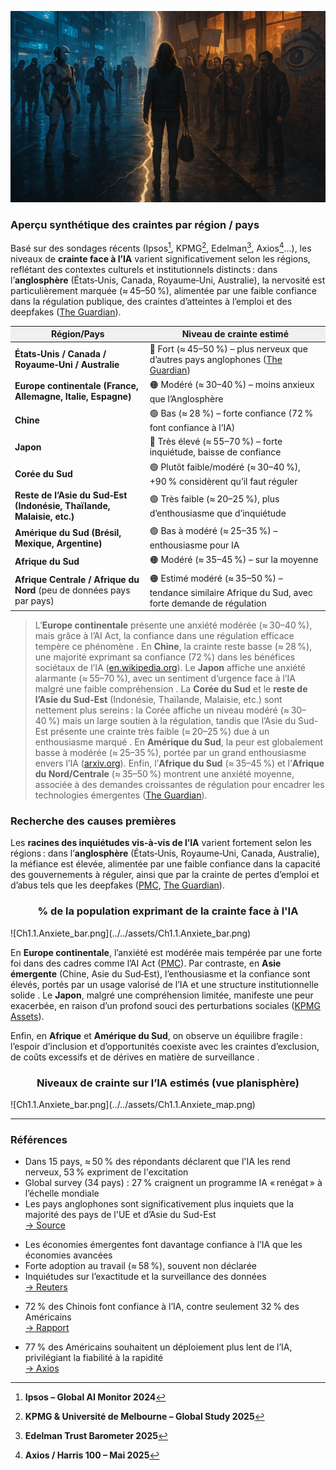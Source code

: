 ![nsdlabs-rect.png](../../assets/banner/societe.png)

### **Aperçu synthétique des craintes par région / pays**

Basé sur des sondages récents (Ipsos[^1], KPMG[^2], Edelman[^3], Axios[^4]…), les niveaux de **crainte face à l’IA** varient significativement selon les régions, reflétant des contextes culturels et institutionnels distincts : dans l’**anglosphère** (États‑Unis, Canada, Royaume‑Uni, Australie), la nervosité est particulièrement marquée (≈ 45–50 %), alimentée par une faible confiance dans la régulation publique, des craintes d’atteintes à l’emploi et des deepfakes ([The Guardian](https://www.theguardian.com/technology/2025/jun/05/english-speaking-countries-more-nervous-about-rise-of-ai-polls-suggest?utm_source=chatgpt.com)).

<table>
  <thead>
    <tr style="background-color: #f0f0f0;">
      <th style="text-align: center;"><strong>Région/Pays</strong></th>
      <th style="text-align: center;"><strong>Niveau de crainte estimé</strong></th>
    </tr>
  </thead>
  <tbody>
    <tr>
      <td><strong>États‑Unis / Canada / Royaume‑Uni / Australie</strong></td>
      <td>🔴 Fort (≈ 45–50 %) – plus nerveux que d’autres pays anglophones (<a href="https://www.theguardian.com/technology/2025/jun/05/english-speaking-countries-more-nervous-about-rise-of-ai-polls-suggest?utm_source=chatgpt.com">The Guardian</a>)</td>
    </tr>
    <tr>
      <td><strong>Europe continentale (France, Allemagne, Italie, Espagne)</strong></td>
      <td>🟠 Modéré (≈ 30–40 %) – moins anxieux que l’Anglosphère</td>
    </tr>
    <tr>
      <td><strong>Chine</strong></td>
      <td>🟢 Bas (≈ 28 %) – forte confiance (72 % font confiance à l’IA)</td>
    </tr>
    <tr>
      <td><strong>Japon</strong></td>
      <td>🔴 Très élevé (≈ 55–70 %) – forte inquiétude, baisse de confiance</td>
    </tr>
    <tr>
      <td><strong>Corée du Sud</strong></td>
      <td>🟢 Plutôt faible/modéré (≈ 30–40 %), +90 % considèrent qu’il faut réguler</td>
    </tr>
    <tr>
      <td><strong>Reste de l’Asie du Sud‑Est (Indonésie, Thaïlande, Malaisie, etc.)</strong></td>
      <td>🟢 Très faible (≈ 20–25 %), plus d’enthousiasme que d’inquiétude</td>
    </tr>
    <tr>
      <td><strong>Amérique du Sud (Brésil, Mexique, Argentine)</strong></td>
      <td>🟢 Bas à modéré (≈ 25–35 %) – enthousiasme pour IA</td>
    </tr>
    <tr>
      <td><strong>Afrique du Sud</strong></td>
      <td>🟠 Modéré (≈ 35–45 %) – sur la moyenne</td>
    </tr>
    <tr>
      <td><strong>Afrique Centrale / Afrique du Nord</strong> (peu de données pays par pays)</td>
      <td>🟠 Estimé modéré (≈ 35–50 %) – tendance similaire Afrique du Sud, avec forte demande de régulation</td>
    </tr>
  </tbody>
</table>

> L’**Europe continentale** présente une anxiété modérée (≈ 30–40 %), mais grâce à l’AI Act, la confiance dans une régulation efficace tempère ce phénomène . En **Chine**, la crainte reste basse (≈ 28 %), une majorité exprimant sa confiance (72 %) dans les bénéfices sociétaux de l’IA ([en.wikipedia.org](https://en.wikipedia.org/wiki/Artificial_intelligence?utm_source=chatgpt.com)). Le **Japon** affiche une anxiété alarmante (≈ 55–70 %), avec un sentiment d’urgence face à l’IA malgré une faible compréhension . La **Corée du Sud** et le **reste de l’Asie du Sud-Est** (Indonésie, Thaïlande, Malaisie, etc.) sont nettement plus sereins : la Corée affiche un niveau modéré (≈ 30–40 %) mais un large soutien à la régulation, tandis que l’Asie du Sud-Est présente une crainte très faible (≈ 20–25 %) due à un enthousiasme marqué . En **Amérique du Sud**, la peur est globalement basse à modérée (≈ 25–35 %), portée par un grand enthousiasme envers l’IA ([arxiv.org](https://arxiv.org/abs/2505.08841?utm_source=chatgpt.com)). Enfin, l’**Afrique du Sud** (≈ 35–45 %) et l’**Afrique du Nord/Centrale** (≈ 35–50 %) montrent une anxiété moyenne, associée à des demandes croissantes de régulation pour encadrer les technologies émergentes ([The Guardian](https://www.theguardian.com/technology/2025/jun/05/english-speaking-countries-more-nervous-about-rise-of-ai-polls-suggest?utm_source=chatgpt.com)).


### **Recherche des causes premières**

Les **racines des inquiétudes vis-à-vis de l’IA** varient fortement selon les régions : dans l’**anglosphère** (États‑Unis, Royaume‑Uni, Canada, Australie), la méfiance est élevée, alimentée par une faible confiance dans la capacité des gouvernements à réguler, ainsi que par la crainte de pertes d’emploi et d’abus tels que les deepfakes ([PMC](https://pmc.ncbi.nlm.nih.gov/articles/PMC11250763/?utm_source=chatgpt.com), [The Guardian](https://www.theguardian.com/technology/2025/jun/05/english-speaking-countries-more-nervous-about-rise-of-ai-polls-suggest?utm_source=chatgpt.com)).

<div style="text-align: center;">
<h3>% de la population exprimant de la crainte face à l'IA</h3>
</div>
![Ch1.1.Anxiete_bar.png](../../assets/Ch1.1.Anxiete_bar.png)

En **Europe continentale**, l’anxiété est modérée mais tempérée par une forte foi dans des cadres comme l’AI Act ([PMC](https://pmc.ncbi.nlm.nih.gov/articles/PMC11250763/?utm_source=chatgpt.com)). Par contraste, en **Asie émergente** (Chine, Asie du Sud‑Est), l’enthousiasme et la confiance sont élevés, portés par un usage valorisé de l’IA et une structure institutionnelle solide . Le **Japon**, malgré une compréhension limitée, manifeste une peur exacerbée, en raison d’un profond souci des perturbations sociales ([KPMG Assets](https://assets.kpmg.com/content/dam/kpmgsites/xx/pdf/2025/05/trust-attitudes-and-use-of-ai-global-report.pdf.coredownload.inline.pdf?utm_source=chatgpt.com)).

Enfin, en **Afrique** et **Amérique du Sud**, on observe un équilibre fragile : l’espoir d’inclusion et d’opportunités coexiste avec les craintes d’exclusion, de coûts excessifs et de dérives en matière de surveillance .

<div style="text-align: center;">
<h3>Niveaux de crainte sur l’IA estimés (vue planisphère)</h3>
</div>
![Ch1.1.Anxiete_bar.png](../../assets/Ch1.1.Anxiete_map.png)

---

### Références

[^1]: **Ipsos – Global AI Monitor 2024**
- Dans 15 pays, ≈ 50 % des répondants déclarent que l'IA les rend nerveux, 53 % expriment de l'excitation
- Global survey (34 pays) : 27 % craignent un programme IA « renégat » à l’échelle mondiale
- Les pays anglophones sont significativement plus inquiets que la majorité des pays de l'UE et d’Asie du Sud-Est  
  [→ Source](https://www.ipsos.com/en/ipsos-ai-monitor-2024-changing-attitudes-and-feelings-about-ai-and-future-it-will-bring?utm_source=chatgpt.com)

[^2]: **KPMG & Université de Melbourne – Global Study 2025**
- Les économies émergentes font davantage confiance à l’IA que les économies avancées
- Forte adoption au travail (≈ 58 %), souvent non déclarée
- Inquiétudes sur l’exactitude et la surveillance des données  
  [→ Reuters](https://www.reuters.com/business/emerging-economies-lead-way-ai-trust-survey-shows-2025-04-28/?utm_source=chatgpt.com)

[^3]: **Edelman Trust Barometer 2025**
- 72 % des Chinois font confiance à l’IA, contre seulement 32 % des Américains  
  [→ Rapport](https://www.edelman.de/sites/g/files/aatuss401/files/2025-01/2025%20Edelman%20Trust%20Barometer_Germany%20Report.pdf?utm_source=chatgpt.com)

[^4]: **Axios / Harris 100 – Mai 2025**
- 77 % des Américains souhaitent un déploiement plus lent de l’IA, privilégiant la fiabilité à la rapidité  
  [→ Axios](https://www.axios.com/2025/05/27/ai-harris-100-poll-move-slow?utm_source=chatgpt.com)
